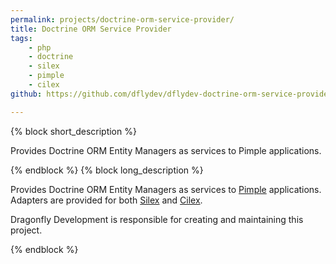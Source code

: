 ```yaml
---
permalink: projects/doctrine-orm-service-provider/
title: Doctrine ORM Service Provider
tags:
    - php
    - doctrine
    - silex
    - pimple
    - cilex
github: https://github.com/dflydev/dflydev-doctrine-orm-service-provider

---
```

{% block short_description %}

Provides Doctrine ORM Entity Managers as services to Pimple applications.

{% endblock %}
{% block long_description %}

Provides Doctrine ORM Entity Managers as services to
[Pimple](http://pimple.sensiolabs.org/) applications. Adapters are provided for
both [Silex](http://silex.sensiolabs.org/) and [Cilex](http://cilex.github.io/).

Dragonfly Development is responsible for creating and maintaining this project.

{% endblock %}

